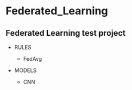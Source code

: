 # Federated_Learning

## Federated Learning test project

* RULES
   + FedAvg
   
* MODELS
   + CNN

